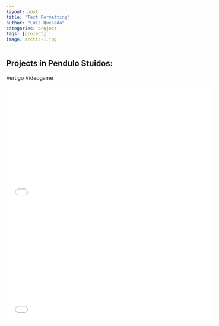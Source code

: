 ```yaml
---
layout: post
title: "Text Formatting"
author: "Luis Quesada"
categories: project
tags: [project]
image: arctic-1.jpg
---
```




## Projects in Pendulo Stuidos:

Vertigo Videogame

<iframe width="560" height="315" src="[https://www.youtube.com/embed/mthtn1X4eUY](https://youtube.com/watch?v=BBWabs1sy8U&feature=shares)" frameborder="0" allowfullscreen></iframe>


<iframe width="560" height="315" src="[[https://www.youtube.com/embed/mthtn1X4eUY](https://youtube.com/watch?v=BBWabs1sy8U&feature=shares)](https://youtube.com/watch?v=xlWZAwK_cNc&feature=shares)" frameborder="0" allowfullscreen></iframe>


